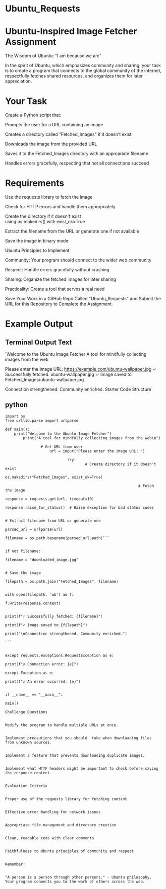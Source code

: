 # Ubuntu_Requests

# Ubuntu-Inspired Image Fetcher Assignment
The Wisdom of Ubuntu: "I am because we are"

In the spirit of Ubuntu, which emphasizes community and sharing, your task is to create a program that connects to the global community of the internet, respectfully fetches shared resources, and organizes them for later appreciation.

# Your Task

Create a Python script that:

Prompts the user for a URL containing an image

Creates a directory called "Fetched_Images" if it doesn't exist

Downloads the image from the provided URL

Saves it to the Fetched_Images directory with an appropriate filename

Handles errors gracefully, respecting that not all connections succeed

# Requirements

Use the requests library to fetch the image

Check for HTTP errors and handle them appropriately

Create the directory if it doesn't exist using os.makedirs() with exist_ok=True

Extract the filename from the URL or generate one if not available

Save the image in binary mode

Ubuntu Principles to Implement

Community: Your program should connect to the wider web community

Respect: Handle errors gracefully without crashing

Sharing: Organize the fetched images for later sharing

Practicality: Create a tool that serves a real need

Save Your Work in a GitHub Repo Called "Ubuntu_Requests" and Submit the URL for this Repository to Complete the Assignment. 

# Example Output
## Terminal Output Text
`Welcome to the Ubuntu Image Fetcher
A tool for mindfully collecting images from the web

Please enter the image URL: https://example.com/ubuntu-wallpaper.jpg
✓ Successfully fetched: ubuntu-wallpaper.jpg
✓ Image saved to Fetched_Images/ubuntu-wallpaper.jpg

Connection strengthened. Community enriched.
Starter Code Structure`
## python
```import requests
import os
from urllib.parse import urlparse

def main():
    print("Welcome to the Ubuntu Image Fetcher")
        print("A tool for mindfully collecting images from the web\n")
            
                # Get URL from user
                    url = input("Please enter the image URL: ")
                        
                            try:
                                    # Create directory if it doesn't exist
                                            os.makedirs("Fetched_Images", exist_ok=True)
                                                    
                                                            # Fetch the image
                                                                    response = requests.get(url, timeout=10)
                                                                            response.raise_for_status()  # Raise exception for bad status codes
                                                                                    
                                                                                            # Extract filename from URL or generate one
                                                                                                    parsed_url = urlparse(url)
                                                                                                            filename = os.path.basename(parsed_url.path)```
                                                                                                                    
                                                                                                                            if not filename:
                                                                                                                                        filename = "downloaded_image.jpg"
                                                                                                                                                    
                                                                                                                                                            # Save the image
                                                                                                                                                                    filepath = os.path.join("Fetched_Images", filename)
                                                                                                                                                                            
                                                                                                                                                                                    with open(filepath, 'wb') as f:
                                                                                                                                                                                                f.write(response.content)
                                                                                                                                                                                                            
                                                                                                                                                                                                                    print(f"✓ Successfully fetched: {filename}")
                                                                                                                                                                                                                            print(f"✓ Image saved to {filepath}")
                                                                                                                                                                                                                                    print("\nConnection strengthened. Community enriched.")
                                                                                                                                                                                                                                    ```
                                                                                                                                                                                                                                    
                                                                                                                                                                                                                                                except requests.exceptions.RequestException as e:
                                                                                                                                                                                                                                                        print(f"✗ Connection error: {e}")
                                                                                                                                                                                                                                                            except Exception as e:
                                                                                                                                                                                                                                                                    print(f"✗ An error occurred: {e}")

                                                                                                                                                                                                                                                                    if __name__ == "__main__":
                                                                                                                                                                                                                                                                        main()
                                                                                                                                                                                                                                                                        Challenge Questions

                                                                                                                                                                                                                                                                        Modify the program to handle multiple URLs at once.

                                                                                                                                                                                                                                                                        Implement precautions that you should  take when downloading files from unknown sources.

                                                                                                                                                                                                                                                                        Implement a feature that prevents downloading duplicate images.

                                                                                                                                                                                                                                                                        Implement what HTTP headers might be important to check before saving the response content.

                                                                                                                                                                                                                                                                        Evaluation Criteria

                                                                                                                                                                                                                                                                        Proper use of the requests library for fetching content

                                                                                                                                                                                                                                                                        Effective error handling for network issues

                                                                                                                                                                                                                                                                        Appropriate file management and directory creation

                                                                                                                                                                                                                                                                        Clean, readable code with clear comments

                                                                                                                                                                                                                                                                        Faithfulness to Ubuntu principles of community and respect

                                                                                                                                                                                                                                                                        Remember:

                                                                                                                                                                                                                                                                        "A person is a person through other persons." - Ubuntu philosophy. Your program connects you to the work of others across the web.
